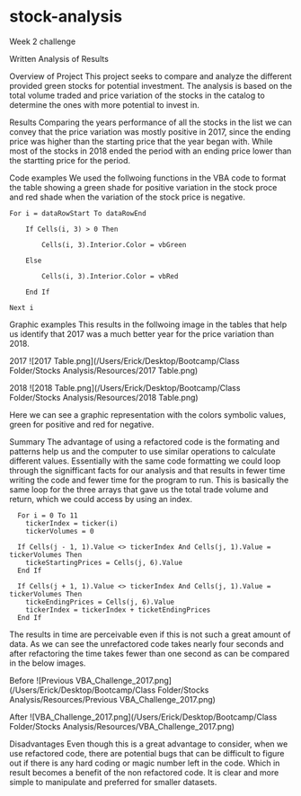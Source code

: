 # stock-analysis
Week 2 challenge

Written Analysis of Results

Overview of Project
  This project seeks to compare and analyze the different provided green stocks for potential investment. The analysis is based on the total volume traded and price variation of the stocks in the catalog to determine the ones with more potential to invest in.
  
Results
  Comparing the years performance of all the stocks in the list we can convey that the price variation was mostly positive in 2017, since the ending price was higher than the starting price that the year began with. While most of the stocks in 2018 ended the period with an ending price lower than the startting price for the period.

Code examples
  We used the follwoing functions in the VBA code to format the table showing a green shade for positive variation in the stock proce and red shade when the variation of the stock price is negative.
  
    For i = dataRowStart To dataRowEnd
        
        If Cells(i, 3) > 0 Then
            
            Cells(i, 3).Interior.Color = vbGreen
            
        Else
        
            Cells(i, 3).Interior.Color = vbRed
            
        End If
        
    Next i
 
 Graphic examples
  This results in the follwoing image in the tables that help us identify that 2017 was a much better year for the price variation than 2018.
  
2017
![2017 Table.png](/Users/Erick/Desktop/Bootcamp/Class Folder/Stocks Analysis/Resources/2017 Table.png)

2018
![2018 Table.png](/Users/Erick/Desktop/Bootcamp/Class Folder/Stocks Analysis/Resources/2018 Table.png)

  Here we can see a graphic representation with the colors symbolic values, green for positive and red for negative.

Summary
  The advantage of using a refactored code is the formating and patterns help us and the computer to use similar operations to calculate different values. Essentially with the same code formatting we could loop through the signifficant facts for our analysis and that results in fewer time writing the code and fewer time for the program to run. This is basically the same loop for the three arrays that gave us the total trade volume and return, which we could access by using an index.
  
      For i = 0 To 11
        tickerIndex = ticker(i)
        tickerVolumes = 0
        
      If Cells(j - 1, 1).Value <> tickerIndex And Cells(j, 1).Value = tickerVolumes Then      
        tickeStartingPrices = Cells(j, 6).Value          
      End If
  
      If Cells(j + 1, 1).Value <> tickerIndex And Cells(j, 1).Value = tickerVolumes Then      
        tickeEndingPrices = Cells(j, 6).Value
        tickerIndex = tickerIndex + ticketEndingPrices
      End If
      
  The results in time are perceivable even if this is not such a great amount of data. As we can see the unrefactored code takes nearly four seconds and after refactoring the time takes fewer than one second as can be compared in the below images.
  
Before
![Previous VBA_Challenge_2017.png](/Users/Erick/Desktop/Bootcamp/Class Folder/Stocks Analysis/Resources/Previous VBA_Challenge_2017.png)

After
![VBA_Challenge_2017.png](/Users/Erick/Desktop/Bootcamp/Class Folder/Stocks Analysis/Resources/VBA_Challenge_2017.png)

Disadvantages
  Even though this is a great advantage to consider, when we use refactored code, there are potential bugs that can be difficult to figure out if there is any hard coding or magic number left in the code. Which in result becomes a benefit of the non refactored code. It is clear and more simple to manipulate and preferred for smaller datasets.
  
